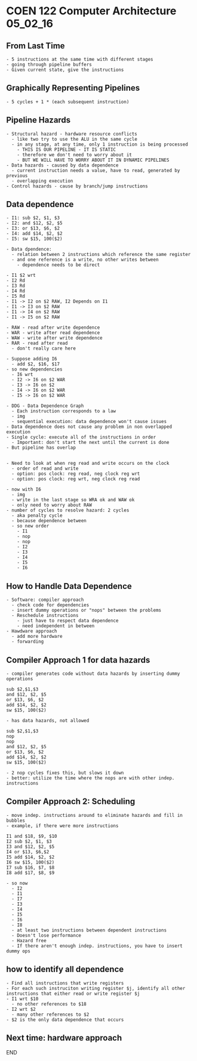 # COEN 122 Computer Architecture 05_02_16

## From Last Time

    - 5 instructions at the same time with different stages
    - going through pipeline buffers
    - Given current state, give the instructions

## Graphically Representing Pipelines

    - 5 cycles + 1 * (each subsequent instruction)

## Pipeline Hazards

    - Structural hazard - hardware resource conflicts
      - like two try to use the ALU in the same cycle
      - in any stage, at any time, only 1 instruction is being processed
        - THIS IS OUR PIPELINE - IT IS STATIC
        - therefore we don't need to worry about it
        - BUT WE WILL HAVE TO WORRY ABOUT IT IN DYNAMIC PIPELINES
    - Data hazards - caused by data dependence
      - current instruction needs a value, have to read, generated by previous
      - overlapping execution
    - Control hazards - cause by branch/jump instructions

## Data dependence

    - I1: sub $2, $1, $3
    - I2: and $12, $2, $5
    - I3: or $13, $6, $2
    - I4: add $14, $2, $2
    - I5: sw $15, 100($2)

    - Data dpendence:
      - relation between 2 instructions which reference the same register
      - and one reference is a write, no other writes between
        - dependence needs to be direct

    - I1 $2 wrt
    - I2 Rd
    - I3 Rd
    - I4 Rd
    - I5 Rd
    - I1 -> I2 on $2 RAW, I2 Depends on I1
    - I1 -> I3 on $2 RAW
    - I1 -> I4 on $2 RAW
    - I1 -> I5 on $2 RAW

    - RAW - read after write dependence
    - WAR - write after read dependence
    - WAW - write after write dependence
    - RAR - read after read
      - don't really care here

    - Suppose adding I6
      - add $2, $16, $17
    - so new dependencies
      - I6 wrt
      - I2 -> I6 on $2 WAR
      - I3 -> I6 on $2
      - I4 -> I6 on $2 WAR
      - I5 -> I6 on $2 WAR

    - DDG - Data Dependence Graph
      - Each instruction corresponds to a law
      - img
      - sequential execution: data dependence won't cause issues
    - Data dependence does not cause any problem in non overlapped execution
    - Single cycle: execute all of the instructions in order
      - Important: don't start the next until the current is done
    - But pipeline has overlap


    - Need to look at when reg read and write occurs on the clock
      - order of read and write
      - option: pos clock: reg read, neg clock reg wrt
      - option: pos clock: reg wrt, neg clock reg read

    - now with I6
      - img
      - write in the last stage so WRA ok and WAW ok
      - only need to worry about RAW
    - number of cycles to resolve hazard: 2 cycles
      - aka penalty cycle
      - because dependence between
      - so new order
        - I1
        - nop
        - nop
        - I2
        - I3
        - I4
        - I5
        - I6

## How to Handle Data Dependence

    - Software: compiler approach
      - check code for dependencies
      - insert dummy operations or "nops" between the problems
      - Reschedule instructions
        - just have to respect data dependence
        - need independent in between
    - Hawdware approach
      - add more hardware
      - forwarding

## Compiler Approach 1 for data hazards

    - compiler generates code without data hazards by inserting dummy operations

    sub $2,$1,$3
    and $12, $2, $5
    or $13, $6, $2
    add $14, $2, $2
    sw $15, 100($2)

    - has data hazards, not allowed

    sub $2,$1,$3
    nop
    nop
    and $12, $2, $5
    or $13, $6, $2
    add $14, $2, $2
    sw $15, 100($2)

    - 2 nop cycles fixes this, but slows it down
    - better: utilize the time where the nops are with other indep. instructions

## Compiler Approach 2: Scheduling

    - move indep. instructions around to eliminate hazards and fill in bubbles
    - example, if there were more instructions

    I1 and $18, $9, $10
    I2 sub $2, $1, $3
    I3 and $12, $2, $5
    I4 or $13, $6,$2
    I5 add $14, $2, $2
    I6 sw $15, 100($2)
    I7 sub $16, $7, $8
    I8 add $17, $8, $9

    - so now
      - I2
      - I1
      - I7
      - I3
      - I4
      - I5
      - I6
      - I8
      - at least two instructions between dependent instructions
      - Doesn't lose performance
      - Hazard free
      - If there aren't enough indep. instructions, you have to insert dummy ops

## how to identify all dependence

    - Find all instructions that write registers
    - For each such instruciton writing register $j, identify all other instructions that either read or write register $j
    - I1 wrt $10
      - no other references to $18
    - I2 wrt $2
      - many other references to $2
    - $2 is the only data dependence that occurs

## Next time: hardware approach

END
